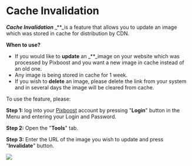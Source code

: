 # Cache Invalidation

_**Cache Invalidation**_ _\*\*_is a feature that allows you to update an image which was stored in cache for distribution by CDN.

**When to use?**

* If you would like to **update** an _\*\*_image on your website which was processed by Pixboost and you want a new image in cache instead of an old one.
* Any image is being stored in cache for 1 week.
* If you wish to **delete** an image, please delete the link from your system and in several days the image will be cleared from cache.

To use the feature, please:

**Step 1:** log into your [Pixboost](https://pixboost.com) account by pressing "**Login**" button in the Menu and entering your Login and Password.

**Step 2:** Open the "**Tools**" tab.

**Step 3:** Enter the URL of the image you wish to update and press "**Invalidate**" button.

![](<../.gitbook/assets/invalidate\_cache (1) (1).png>)
